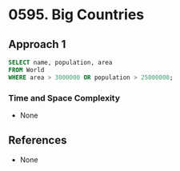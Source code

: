 # 0595. Big Countries

## Approach 1

```sql
SELECT name, population, area
FROM World
WHERE area > 3000000 OR population > 25000000;
```

### Time and Space Complexity
- None

## References
- None